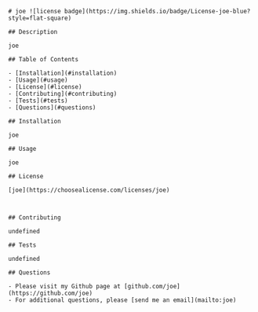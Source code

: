 
    # joe ![license badge](https://img.shields.io/badge/License-joe-blue?style=flat-square)
  
    ## Description
    
    joe
    
    ## Table of Contents
    
    - [Installation](#installation)
    - [Usage](#usage)
    - [License](#license)
    - [Contributing](#contributing)
    - [Tests](#tests)
    - [Questions](#questions)
    
    ## Installation
    
    joe
    
    ## Usage
    
    joe
  
    ## License
  
    [joe](https://choosealicense.com/licenses/joe)
  
      
    
    ## Contributing
    
    undefined
    
    ## Tests
    
    undefined
  
    ## Questions
  
    - Please visit my Github page at [github.com/joe](https://github.com/joe)
    - For additional questions, please [send me an email](mailto:joe)
  
  